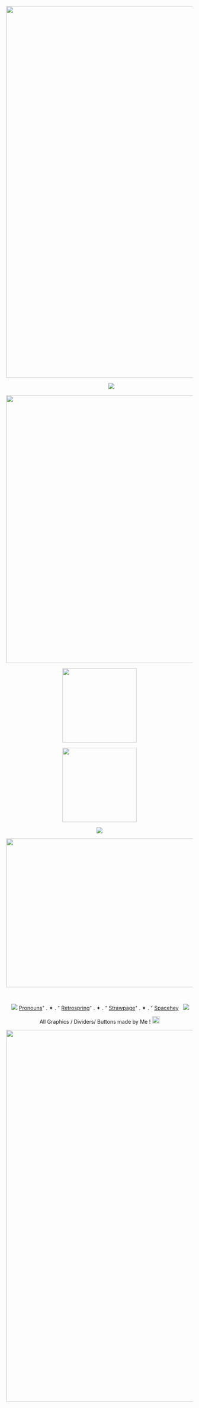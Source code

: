 <div id="header" align="center">
  <img src = "https://64.media.tumblr.com/1dab96d7850223684277468d30065dd0/514b96efca2a049a-30/s1280x1920/961b7e51efc3969a8cd181e2c22adae6f1f52012.pnj" width="1000"> 
</div>

‎ ‎ ‎ ‎ ‎ ‎ ‎ ‎ ‎ ‎ ‎ ‎‎ ‎ ‎ ‎‎ ‎ ‎‎ ‎ ‎ ‎ ‎ ‎ ‎ ‎ ‎ ‎ ‎ ‎ ‎ ‎ ‎ ‎‎ ‎ ‎ ‎‎ ‎ ‎‎ ‎ ‎ ‎ ‎ ‎ ‎ ‎ ‎ ‎ ‎ ‎ ‎ ‎ ‎ ‎‎ ‎ ‎ ‎‎ ‎ ‎‎ ‎‎ ‎ ‎ ‎ ‎ ‎ ‎ ‎ ‎ ‎ ‎ ‎‎ ‎ ‎ ‎‎ ‎ ‎‎ ‎ ‎ ‎ ‎ ‎ ‎ ‎ ‎ ‎ ‎ ‎ ‎ ‎ ‎ ‎‎ ‎‎ ‎ ‎ ‎ ‎ ‎ ‎ ‎ ‎ ‎ ‎ ‎ ‎ ‎ ‎‎![](https://komarev.com/ghpvc/?username=Sc4r7V4mp1r3&color=b01396&style=plastic&label=Sweethearts&abbreviated=true)

<p align ="center"> <img width="650" height="720" src = "https://64.media.tumblr.com/c8278e1b3a6e987df27277d791d9c326/c48983d5c4d5646f-e6/s1280x1920/56c11b5b4e7da70165166b1f7a33f811a4d68b4b.pnj"></p> 
<p align ="center"> <img height ="200" src ="https://64.media.tumblr.com/663362fb69173b82a727c89761dd531c/495c37daf3b0bf1c-3f/s1280x1920/ce6c081f6bce5afe71fb2ab9d95a4a1d73633117.png"> </p>
<p align = "center"> <img height = "200" src ="https://64.media.tumblr.com/c211c57291c9f01a9b4f1d4ac5e39271/495c37daf3b0bf1c-e0/s1280x1920/6f928ac1fed355ed17f45548df279aaaa7de35d4.png"> </p>
  <p align ="center"> <img src = "https://64.media.tumblr.com/ee5fe1d85c4eb7df5e0c0a3b2caeccf8/495c37daf3b0bf1c-de/s1280x1920/dc9067c1d4b87d92f1e3f2fa53e45d3e785dbee0.png"> </p>


<p align = "center"> <img width="900" height="400" src = "https://64.media.tumblr.com/f0c5a63f629900541bbfd951347a5d9b/05640e83afb8698b-0c/s1280x1920/dbe82ac4402f99fc43c144df9870f4bea40d8aec.pnj"> </p>


‎<p align = "center"> ‎ ‎‎‎‎<img src = "https://64.media.tumblr.com/2a8c4be5947b7ceb88393b64da8473bb/533792c498bd7c78-c4/s100x200/f206abc3f20eb7b105c9b5e5ec5b1ce17ff2f8da.gif">‎ ‎ ‎‎‎‎ ‎  [Pronouns](https://pronouns.cc/@V4lent1n3_)⁺ . ✦ . ⁺  [Retrospring](https://retrospring.net/@V4mp)⁺ . ✦ . ⁺  [Strawpage](https://v4l3nt1n3z.straw.page)⁺ . ✦ . ⁺  [Spacehey](https://spacehey.com/sc4ryv4mp1r3)‎ ‎‎‎‎ ‎ ‎‎<img src = "https://64.media.tumblr.com/2a8c4be5947b7ceb88393b64da8473bb/533792c498bd7c78-c4/s100x200/f206abc3f20eb7b105c9b5e5ec5b1ce17ff2f8da.gif"> </p>

  <p align = "center"> All Graphics / Dividers/ Buttons made by Me ! <img height = "20" src="https://64.media.tumblr.com/b39092122be24e016b24e7df84f7c107/5726b0e2dd6d56ae-50/s75x75_c1/d9cc98926b787c1976cf5da94fb82aa43783976c.png"></p>
<div id="header" align="center">
  <img src = "https://64.media.tumblr.com/b36a7dd601beba55e6035315ca358ad7/514b96efca2a049a-7f/s1280x1920/148cba1b179c5690b29710f3932fb5cd1b1bc7f0.pnj" width="1000"> 
</div>
